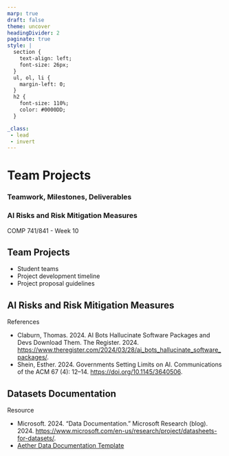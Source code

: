 ```yaml
---
marp: true
draft: false
theme: uncover
headingDivider: 2
paginate: true
style: |
  section {
    text-align: left;
    font-size: 26px;
  }
  ul, ol, li {
    margin-left: 0;
  }
  h2 {
    font-size: 110%;
    color: #0000DD;
  }

_class:
 - lead
 - invert
---
```


# Team Projects
### Teamwork, Milestones, Deliverables
### AI Risks and Risk Mitigation Measures
COMP 741/841 - Week 10

## Team Projects
- Student teams
- Project development timeline
- Project proposal guidelines

## AI Risks and Risk Mitigation Measures
References
- Claburn, Thomas. 2024. AI Bots Hallucinate Software Packages and Devs Download Them. The Register. 2024. https://www.theregister.com/2024/03/28/ai_bots_hallucinate_software_packages/.
- Shein, Esther. 2024. Governments Setting Limits on AI. Communications of the ACM 67 (4): 12–14. https://doi.org/10.1145/3640506.

## Datasets Documentation
Resource
- Microsoft. 2024. “Data Documentation.” Microsoft Research (blog). 2024. https://www.microsoft.com/en-us/research/project/datasheets-for-datasets/.
- [Aether Data Documentation Template](https://www.microsoft.com/en-us/research/uploads/prod/2022/07/aether-datadoc-082522.pdf)

